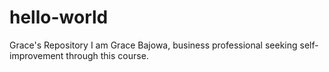 hello-world
===========

Grace's Repository
I am Grace Bajowa, business professional seeking self-improvement through this course.
